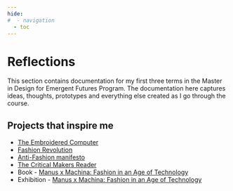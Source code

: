 ```yaml
---
hide:
#  - navigation
  - toc
---
```

# Reflections

This section contains documentation for my first three terms in the Master in Design for Emergent Futures Program. The documentation here captures ideas, thoughts, prototypes and everything else created as I go through the course. 

## Projects that inspire me

- [The Embroidered Computer](https://www.stitchingworlds.net/speculation/the-embroidered-computer/)
- [Fashion Revolution](https://www.fashionrevolution.org/)
- [Anti-Fashion manifesto](https://designmanifestos.files.wordpress.com/2020/04/anti_fashion_manifesto011.pdf)
- [The Critical Makers Reader](https://networkcultures.org/wp-content/uploads/2019/11/CriticalMakersReader.pdf)
- Book - [Manus x Machina: Fashion in an Age of Technology](https://www.goodreads.com/en/book/show/27248507-manus-x-machina)
- Exhibition - [Manus x Machina: Fashion in an Age of Technology](https://www.metmuseum.org/exhibitions/listings/2016/manus-x-machina) 

